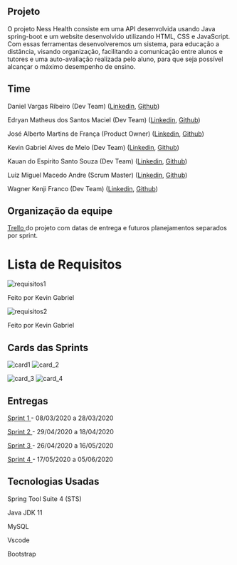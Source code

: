 
## Projeto

O projeto Ness Health consiste em uma API desenvolvida usando Java spring-boot e um website desenvolvido utilizando HTML, CSS e JavaScript. Com essas ferramentas desenvolveremos um sistema, para educação a distância, visando organização, facilitando a comunicação entre alunos e tutores e uma auto-avaliação realizada pelo aluno, para que seja possível alcançar o máximo desempenho de ensino.

## Time

Daniel Vargas Ribeiro (Dev Team)
([Linkedin](https://www.linkedin.com/in/daniel-vargas-8b806a184/),
[Github](https://github.com/DanVargaa))

Edryan Matheus dos Santos Maciel (Dev Team)
([Linkedin](https://www.linkedin.com/in/edryan-maciel-43538b198/),
[Github](https://github.com/edryan25))

José Alberto Martins de França  (Product Owner)
([Linkedin](https://www.linkedin.com/mwlite/in/jos%C3%A9-alberto-martins-de-fran%C3%A7a-041506170),
[Github](https://github.com/BettoFranca))

Kevin Gabriel Alves de Melo (Dev Team)
([Linkedin](https://www.linkedin.com/in/kevin-melo-1004/),
[Github](https://github.com/kevingabrielmelo))

Kauan do Espirito Santo Souza (Dev Team)
([Linkedin](https://www.linkedin.com/in/kauan-souza-284bb71b1/),
[Github](https://github.com/Kauiaiai))

Luiz Miguel Macedo Andre (Scrum Master)
([Linkedin](https://www.linkedin.com/in/luiz-miguel-475347193/),
[Github](https://github.com/Salitop))

Wagner Kenji Franco (Dev Team)
([Linkedin](https://www.linkedin.com/in/wagner-kenji-franco-kamoei-6883791b2/),
[Github](https://github.com/UmCaraDaNet))

## Organização da equipe
<a href='https://trello.com/b/EVkEayjU/api-3-semestre'> Trello </a>
do projeto com datas de entrega e futuros planejamentos separados por sprint. 

# Lista de Requisitos
![requisitos1](https://github.com/kevingabrielmelo/nLearning-Team2/blob/develop/readme-assets/req1.PNG)

Feito por Kevin Gabriel 

![requisitos2](https://github.com/kevingabrielmelo/nLearning-Team2/blob/develop/readme-assets/req2.PNG)

Feito por Kevin Gabriel 

## Cards das Sprints
  
![card1](https://github.com/kevingabrielmelo/nLearning-Team2/blob/master/readme-assets/Card_1.png) ![card_2](https://github.com/kevingabrielmelo/nLearning-Team2/blob/master/readme-assets/Card_2.png)

![card_3](https://github.com/kevingabrielmelo/nLearning-Team2/blob/master/readme-assets/Card_3.png) ![card_4](https://github.com/kevingabrielmelo/nLearning-Team2/blob/master/readme-assets/Card_4.png)

## Entregas

<a href='https://github.com/kevingabrielmelo/nLearning-Team2/tree/sprint_1'> Sprint 1 </a>-
08/03/2020 a 28/03/2020

<a href='https://github.com/kevingabrielmelo/nLearning-Team2/tree/sprint_2'> Sprint 2 </a>-
29/04/2020 a 18/04/2020	


<a href='https://github.com/kevingabrielmelo/nLearning-Team2/tree/sprint_3'> Sprint 3 </a>- 
26/04/2020 a 16/05/2020	


<a href='https://github.com/kevingabrielmelo/nLearning-Team2/tree/sprint_4'> Sprint 4 </a>-
17/05/2020 a 05/06/2020


## Tecnologias Usadas

Spring Tool Suite 4 (STS)

Java JDK 11

MySQL

Vscode

Bootstrap
